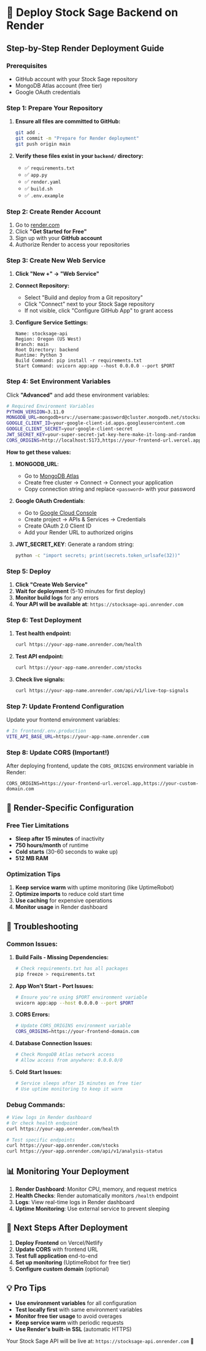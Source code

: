 # 🚀 Deploy Stock Sage Backend on Render

## Step-by-Step Render Deployment Guide

### Prerequisites

- GitHub account with your Stock Sage repository
- MongoDB Atlas account (free tier)
- Google OAuth credentials

### Step 1: Prepare Your Repository

1. **Ensure all files are committed to GitHub:**

   ```bash
   git add .
   git commit -m "Prepare for Render deployment"
   git push origin main
   ```

2. **Verify these files exist in your `backend/` directory:**
   - ✅ `requirements.txt`
   - ✅ `app.py`
   - ✅ `render.yaml`
   - ✅ `build.sh`
   - ✅ `.env.example`

### Step 2: Create Render Account

1. Go to [render.com](https://render.com)
2. Click **"Get Started for Free"**
3. Sign up with your **GitHub account**
4. Authorize Render to access your repositories

### Step 3: Create New Web Service

1. **Click "New +" → "Web Service"**
2. **Connect Repository:**

   - Select "Build and deploy from a Git repository"
   - Click "Connect" next to your Stock Sage repository
   - If not visible, click "Configure GitHub App" to grant access

3. **Configure Service Settings:**
   ```
   Name: stocksage-api
   Region: Oregon (US West)
   Branch: main
   Root Directory: backend
   Runtime: Python 3
   Build Command: pip install -r requirements.txt
   Start Command: uvicorn app:app --host 0.0.0.0 --port $PORT
   ```

### Step 4: Set Environment Variables

Click **"Advanced"** and add these environment variables:

```bash
# Required Environment Variables
PYTHON_VERSION=3.11.0
MONGODB_URL=mongodb+srv://username:password@cluster.mongodb.net/stocksage
GOOGLE_CLIENT_ID=your-google-client-id.apps.googleusercontent.com
GOOGLE_CLIENT_SECRET=your-google-client-secret
JWT_SECRET_KEY=your-super-secret-jwt-key-here-make-it-long-and-random
CORS_ORIGINS=http://localhost:5173,https://your-frontend-url.vercel.app
```

**How to get these values:**

1. **MONGODB_URL**:

   - Go to [MongoDB Atlas](https://cloud.mongodb.com)
   - Create free cluster → Connect → Connect your application
   - Copy connection string and replace `<password>` with your password

2. **Google OAuth Credentials**:

   - Go to [Google Cloud Console](https://console.cloud.google.com)
   - Create project → APIs & Services → Credentials
   - Create OAuth 2.0 Client ID
   - Add your Render URL to authorized origins

3. **JWT_SECRET_KEY**: Generate a random string:
   ```bash
   python -c "import secrets; print(secrets.token_urlsafe(32))"
   ```

### Step 5: Deploy

1. **Click "Create Web Service"**
2. **Wait for deployment** (5-10 minutes for first deploy)
3. **Monitor build logs** for any errors
4. **Your API will be available at**: `https://stocksage-api.onrender.com`

### Step 6: Test Deployment

1. **Test health endpoint:**

   ```bash
   curl https://your-app-name.onrender.com/health
   ```

2. **Test API endpoint:**

   ```bash
   curl https://your-app-name.onrender.com/stocks
   ```

3. **Check live signals:**
   ```bash
   curl https://your-app-name.onrender.com/api/v1/live-top-signals
   ```

### Step 7: Update Frontend Configuration

Update your frontend environment variables:

```bash
# In frontend/.env.production
VITE_API_BASE_URL=https://your-app-name.onrender.com
```

### Step 8: Update CORS (Important!)

After deploying frontend, update the `CORS_ORIGINS` environment variable in Render:

```
CORS_ORIGINS=https://your-frontend-url.vercel.app,https://your-custom-domain.com
```

## 🔧 Render-Specific Configuration

### Free Tier Limitations

- **Sleep after 15 minutes** of inactivity
- **750 hours/month** of runtime
- **Cold starts** (30-60 seconds to wake up)
- **512 MB RAM**

### Optimization Tips

1. **Keep service warm** with uptime monitoring (like UptimeRobot)
2. **Optimize imports** to reduce cold start time
3. **Use caching** for expensive operations
4. **Monitor usage** in Render dashboard

## 🚨 Troubleshooting

### Common Issues:

1. **Build Fails - Missing Dependencies:**

   ```bash
   # Check requirements.txt has all packages
   pip freeze > requirements.txt
   ```

2. **App Won't Start - Port Issues:**

   ```bash
   # Ensure you're using $PORT environment variable
   uvicorn app:app --host 0.0.0.0 --port $PORT
   ```

3. **CORS Errors:**

   ```bash
   # Update CORS_ORIGINS environment variable
   CORS_ORIGINS=https://your-frontend-domain.com
   ```

4. **Database Connection Issues:**

   ```bash
   # Check MongoDB Atlas network access
   # Allow access from anywhere: 0.0.0.0/0
   ```

5. **Cold Start Issues:**
   ```bash
   # Service sleeps after 15 minutes on free tier
   # Use uptime monitoring to keep it warm
   ```

### Debug Commands:

```bash
# View logs in Render dashboard
# Or check health endpoint
curl https://your-app.onrender.com/health

# Test specific endpoints
curl https://your-app.onrender.com/stocks
curl https://your-app.onrender.com/api/v1/analysis-status
```

## 📊 Monitoring Your Deployment

1. **Render Dashboard**: Monitor CPU, memory, and request metrics
2. **Health Checks**: Render automatically monitors `/health` endpoint
3. **Logs**: View real-time logs in Render dashboard
4. **Uptime Monitoring**: Use external service to prevent sleeping

## 🎯 Next Steps After Deployment

1. **Deploy Frontend** on Vercel/Netlify
2. **Update CORS** with frontend URL
3. **Test full application** end-to-end
4. **Set up monitoring** (UptimeRobot for free tier)
5. **Configure custom domain** (optional)

## 💡 Pro Tips

- **Use environment variables** for all configuration
- **Test locally first** with same environment variables
- **Monitor free tier usage** to avoid overages
- **Keep service warm** with periodic requests
- **Use Render's built-in SSL** (automatic HTTPS)

Your Stock Sage API will be live at: `https://stocksage-api.onrender.com` 🚀
